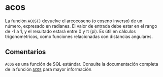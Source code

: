 ﻿---
SidebarGroup: "index-math-functions"
Autogenerated: true
---

# acos

La función `ACOS()` devuelve el arcocoseno (o coseno inverso) de un número, expresado en radianes. El valor de entrada debe estar en el rango de -1 a 1, y el resultado estará entre 0 y π (pi). Es útil en cálculos trigonométricos, como funciones relacionadas con distancias angulares.


## Comentarios

`ACOS` es una función de SQL estándar. Consulte la documentación completa de la función [`ACOS`](https://learn.microsoft.com/es-es/sql/t-sql/functions/acos-transact-sql) para mayor información.
